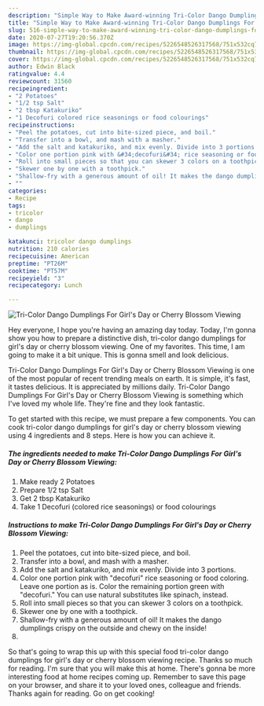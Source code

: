 ```yaml
---
description: "Simple Way to Make Award-winning Tri-Color Dango Dumplings For Girl&amp;#39;s Day or Cherry Blossom Viewing"
title: "Simple Way to Make Award-winning Tri-Color Dango Dumplings For Girl&amp;#39;s Day or Cherry Blossom Viewing"
slug: 516-simple-way-to-make-award-winning-tri-color-dango-dumplings-for-girl-and-39-s-day-or-cherry-blossom-viewing
date: 2020-07-27T19:20:56.370Z
image: https://img-global.cpcdn.com/recipes/5226548526317568/751x532cq70/tri-color-dango-dumplings-for-girls-day-or-cherry-blossom-viewing-recipe-main-photo.jpg
thumbnail: https://img-global.cpcdn.com/recipes/5226548526317568/751x532cq70/tri-color-dango-dumplings-for-girls-day-or-cherry-blossom-viewing-recipe-main-photo.jpg
cover: https://img-global.cpcdn.com/recipes/5226548526317568/751x532cq70/tri-color-dango-dumplings-for-girls-day-or-cherry-blossom-viewing-recipe-main-photo.jpg
author: Edwin Black
ratingvalue: 4.4
reviewcount: 31560
recipeingredient:
- "2 Potatoes"
- "1/2 tsp Salt"
- "2 tbsp Katakuriko"
- "1 Decofuri colored rice seasonings or food colourings"
recipeinstructions:
- "Peel the potatoes, cut into bite-sized piece, and boil."
- "Transfer into a bowl, and mash with a masher."
- "Add the salt and katakuriko, and mix evenly. Divide into 3 portions."
- "Color one portion pink with &#34;decofuri&#34; rice seasoning or food coloring. Leave one portion as is. Color the remaining portion green with &#34;decofuri.&#34; You can use natural substitutes like spinach, instead."
- "Roll into small pieces so that you can skewer 3 colors on a toothpick."
- "Skewer one by one with a toothpick."
- "Shallow-fry with a generous amount of oil! It makes the dango dumplings crispy on the outside and chewy on the inside!"
- ""
categories:
- Recipe
tags:
- tricolor
- dango
- dumplings

katakunci: tricolor dango dumplings 
nutrition: 210 calories
recipecuisine: American
preptime: "PT26M"
cooktime: "PT57M"
recipeyield: "3"
recipecategory: Lunch

---
```



![Tri-Color Dango Dumplings For Girl&#39;s Day or Cherry Blossom Viewing](https://img-global.cpcdn.com/recipes/5226548526317568/751x532cq70/tri-color-dango-dumplings-for-girls-day-or-cherry-blossom-viewing-recipe-main-photo.jpg)

Hey everyone, I hope you're having an amazing day today. Today, I'm gonna show you how to prepare a distinctive dish, tri-color dango dumplings for girl&#39;s day or cherry blossom viewing. One of my favorites. This time, I am going to make it a bit unique. This is gonna smell and look delicious.

Tri-Color Dango Dumplings For Girl&#39;s Day or Cherry Blossom Viewing is one of the most popular of recent trending meals on earth. It is simple, it's fast, it tastes delicious. It is appreciated by millions daily. Tri-Color Dango Dumplings For Girl&#39;s Day or Cherry Blossom Viewing is something which I've loved my whole life. They're fine and they look fantastic.




To get started with this recipe, we must prepare a few components. You can cook tri-color dango dumplings for girl&#39;s day or cherry blossom viewing using 4 ingredients and 8 steps. Here is how you can achieve it.

<!--inarticleads1-->

##### The ingredients needed to make Tri-Color Dango Dumplings For Girl&#39;s Day or Cherry Blossom Viewing:

1. Make ready 2 Potatoes
1. Prepare 1/2 tsp Salt
1. Get 2 tbsp Katakuriko
1. Take 1 Decofuri (colored rice seasonings) or food colourings




<!--inarticleads2-->

##### Instructions to make Tri-Color Dango Dumplings For Girl&#39;s Day or Cherry Blossom Viewing:

1. Peel the potatoes, cut into bite-sized piece, and boil.
1. Transfer into a bowl, and mash with a masher.
1. Add the salt and katakuriko, and mix evenly. Divide into 3 portions.
1. Color one portion pink with &#34;decofuri&#34; rice seasoning or food coloring. Leave one portion as is. Color the remaining portion green with &#34;decofuri.&#34; You can use natural substitutes like spinach, instead.
1. Roll into small pieces so that you can skewer 3 colors on a toothpick.
1. Skewer one by one with a toothpick.
1. Shallow-fry with a generous amount of oil! It makes the dango dumplings crispy on the outside and chewy on the inside!
1. 




So that's going to wrap this up with this special food tri-color dango dumplings for girl&#39;s day or cherry blossom viewing recipe. Thanks so much for reading. I'm sure that you will make this at home. There's gonna be more interesting food at home recipes coming up. Remember to save this page on your browser, and share it to your loved ones, colleague and friends. Thanks again for reading. Go on get cooking!
